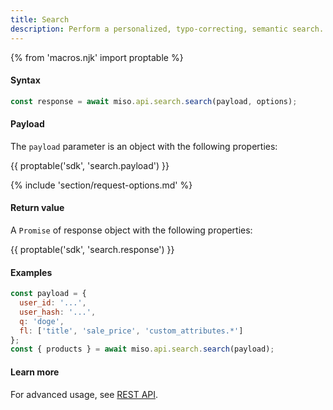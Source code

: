```yaml
---
title: Search
description: Perform a personalized, typo-correcting, semantic search.
---
```

{% from 'macros.njk' import proptable %}

#### Syntax
```js
const response = await miso.api.search.search(payload, options);
```

#### Payload
The `payload` parameter is an object with the following properties:

{{ proptable('sdk', 'search.payload') }}

{% include 'section/request-options.md' %}

#### Return value
A `Promise` of response object with the following properties:

{{ proptable('sdk', 'search.response') }}

#### Examples
```js
const payload = {
  user_id: '...',
  user_hash: '...',
  q: 'doge',
  fl: ['title', 'sale_price', 'custom_attributes.*']
};
const { products } = await miso.api.search.search(payload);
```

#### Learn more
For advanced usage, see [REST API](https://api.askmiso.com/#operation/search_v1_search_search_post).
